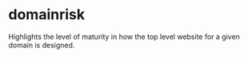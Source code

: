 # domainrisk
Highlights the level of maturity in how the top level website for a given domain is designed. 

